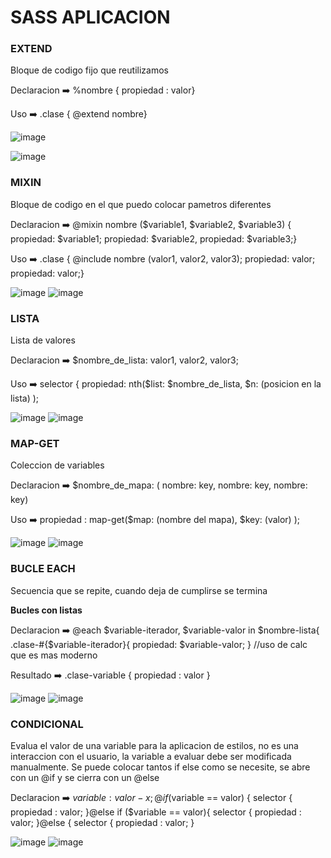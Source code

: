 # SASS APLICACION

### EXTEND
Bloque de codigo fijo que reutilizamos 

Declaracion ➡️ %nombre {
                propiedad : valor}

                
Uso ➡️ .clase { 
        @extend nombre}
        
![image](https://github.com/user-attachments/assets/e508dc92-d25c-42dc-bd93-4d12c303f927)

![image](https://github.com/user-attachments/assets/17b4084a-a43f-4eb3-8a90-d1072e7807f4)



### MIXIN
Bloque de codigo en el que puedo colocar pametros diferentes

Declaracion ➡️ @mixin nombre ($variable1, $variable2, $variable3) { 
                propiedad: $variable1; 
                propiedad: $variable2, 
                propiedad: $variable3;}

                
Uso ➡️ .clase { 
        @include nombre (valor1, valor2, valor3); 
          propiedad: valor; 
          propiedad: valor;}

          
![image](https://github.com/user-attachments/assets/48a2ed2b-8b2b-4ca8-92e0-a5e607619c73)
![image](https://github.com/user-attachments/assets/9ef0d4b1-8896-4e1d-8b30-48586b2be57c)



### LISTA
Lista de valores 

Declaracion ➡️ $nombre_de_lista: valor1, valor2, valor3;


Uso ➡️ selector {
          propiedad: nth($list: $nombre_de_lista, $n: (posicion en la lista) );


          
![image](https://github.com/user-attachments/assets/f49160b9-066a-4972-9051-bf3b8d3e53e1)
![image](https://github.com/user-attachments/assets/cf82d92d-eb18-45a8-bf3a-1a8c33f1b21c)



### MAP-GET
Coleccion de variables

Declaracion ➡️ $nombre_de_mapa: (
                nombre: key,
                nombre: key,
                nombre: key)
                

Uso ➡️ propiedad : map-get($map: (nombre del mapa), $key: (valor) );


![image](https://github.com/user-attachments/assets/650a38c4-ea39-4a6e-b6a1-42c4c4d5eae7)
![image](https://github.com/user-attachments/assets/dbf2be76-b935-428f-8c31-ba55747d2a67)



### BUCLE EACH
Secuencia que se repite, cuando deja de cumplirse se termina

**Bucles con listas**

Declaracion ➡️  @each $variable-iterador, $variable-valor in $nombre-lista{
                  .clase-#{$variable-iterador}{
                    propiedad: $variable-valor; } //uso de calc que es mas moderno

                    
Resultado  ➡️ .clase-variable {
                propiedad : valor }

                
![image](https://github.com/user-attachments/assets/5aeccb57-c49a-4e3d-a195-2799ec513bd1)
![image](https://github.com/user-attachments/assets/64598ec7-8a15-4113-9d35-245ee10ab5e0)


### CONDICIONAL
Evalua el valor de una variable para la aplicacion de estilos, no es una interaccion con el usuario, la variable a evaluar debe ser modificada manualmente.
Se puede colocar tantos if else como se necesite, se abre con un @if y se cierra con un @else

Declaracion ➡️  $variable : valor-x;
                @if($variable == valor) { 
                  selector { propiedad : valor;
                }@else if ($variable == valor){
                  selector { propiedad : valor;
                }@else {
                   selector { propiedad : valor; }

                   
![image](https://github.com/user-attachments/assets/db32fa03-a9d2-409e-8fb5-1b5eff5c2ffc)
![image](https://github.com/user-attachments/assets/7ab779a7-d4f8-4f9c-9e25-0086b5aa01df)


                   
                              












